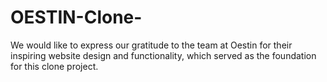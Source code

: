 # OESTIN-Clone-

We would like to express our gratitude to the team at Oestin for their inspiring website design and functionality, which served as the foundation for this clone project.
